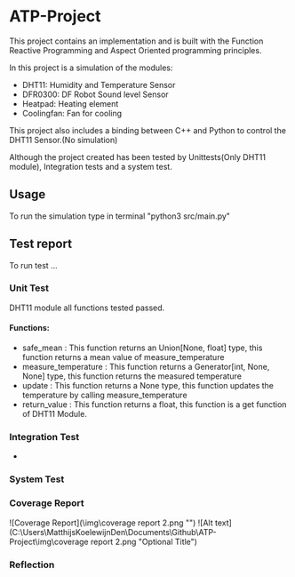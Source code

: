 # ATP-Project

This project contains an implementation and is built with the Function Reactive Programming  and Aspect Oriented programming principles. 

In this project is a simulation of the modules:
- DHT11: Humidity and Temperature Sensor
- DFR0300: DF Robot Sound level Sensor
- Heatpad: Heating element
- Coolingfan: Fan for cooling

This project also includes a binding between C++ and Python to control the DHT11 Sensor.(No simulation)

Although the project created has been tested by Unittests(Only DHT11 module), Integration tests and a system test.

## Usage
To run the simulation type in terminal "python3 src/main.py"

## Test report
To run test ...

### Unit Test
DHT11 module all functions tested passed.

#### Functions:
- safe_mean : This function returns an Union[None, float] type, this function returns a mean value of measure_temperature
- measure_temperature : This function returns a Generator[int, None, None] type, this function returns the measured temperature
- update : This function returns a None type, this function updates the temperature by calling measure_temperature
- return_value : This function returns a float, this function is a get function of DHT11 Module.

### Integration Test
- 


### System Test



### Coverage Report
![Coverage Report](\img\coverage report 2.png "")
![Alt text](C:\Users\MatthijsKoelewijnDen\Documents\Github\ATP-Project\img\coverage report 2.png "Optional Title")

### Reflection

